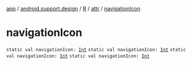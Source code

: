 [app](../../../index.md) / [android.support.design](../../index.md) / [R](../index.md) / [attr](index.md) / [navigationIcon](.)

# navigationIcon

`static val navigationIcon: `[`Int`](https://kotlinlang.org/api/latest/jvm/stdlib/kotlin/-int/index.html)
`static val navigationIcon: `[`Int`](https://kotlinlang.org/api/latest/jvm/stdlib/kotlin/-int/index.html)
`static val navigationIcon: `[`Int`](https://kotlinlang.org/api/latest/jvm/stdlib/kotlin/-int/index.html)
`static val navigationIcon: `[`Int`](https://kotlinlang.org/api/latest/jvm/stdlib/kotlin/-int/index.html)